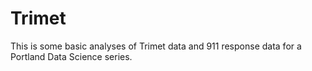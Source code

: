 # Trimet
This is some basic analyses of Trimet data and 911 response data for a Portland Data Science series.
